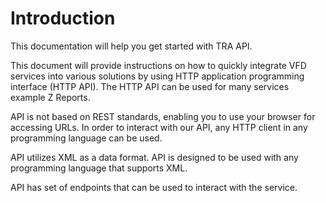 # Introduction

This documentation will help you get started with TRA API.

This document will provide instructions on how to quickly integrate VFD services into various solutions by using HTTP application programming interface (HTTP API). The HTTP API can be used for many services example Z Reports.

API is not based on REST standards, enabling you to use your browser for accessing URLs. In order to interact with our API, any HTTP client in any programming language can be used.

API utilizes XML as a data format. API is designed to be used with any programming language that supports XML.

API has set of endpoints that can be used to interact with the service.
